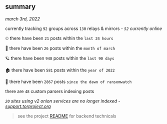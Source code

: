 
## summary
_march 3rd, 2022_

currently tracking `92` groups across `130` relays & mirrors - _`52` currently online_

⏲ there have been `21` posts within the `last 24 hours`

🦈 there have been `26` posts within the `month of march`

🪐 there have been `948` posts within the `last 90 days`

🏚 there have been `581` posts within the `year of 2022`

🦕 there have been `2867` posts `since the dawn of ransomwatch`

there are `48` custom parsers indexing posts

_`20` sites using v2 onion services are no longer indexed - [support.torproject.org](https://support.torproject.org/onionservices/v2-deprecation/)_

> see the project [README](https://github.com/thetanz/ransomwatch#ransomwatch--) for backend technicals
